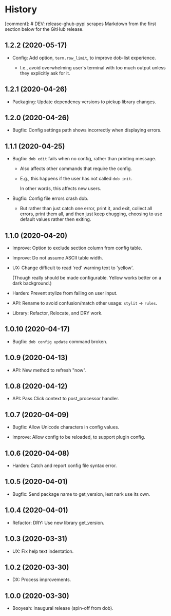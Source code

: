 # History

[comment]: # DEV: release-ghub-pypi scrapes Markdown from the first section below for the GitHub release.

## 1.2.2 (2020-05-17)

- Config: Add option, `term.row_limit`, to improve dob-list experience.

  - I.e., avoid overwhelming user's terminal with too much output unless
    they explicitly ask for it.

## 1.2.1 (2020-04-26)

- Packaging: Update dependency versions to pickup library changes.

## 1.2.0 (2020-04-26)

- Bugfix: Config settings path shows incorrectly when displaying errors.

## 1.1.1 (2020-04-25)

- Bugfix: `dob edit` fails when no config, rather than printing message.

  - Also affects other commands that require the config.

  - E.g., this happens if the user has not called `dob init`.

    In other words, this affects new users.

- Bugfix: Config file errors crash dob.

  - But rather than just catch one error, print it, and exit,
    collect all errors, print them all, and then just keep chugging,
    choosing to use default values rather then exiting.

## 1.1.0 (2020-04-20)

- Improve: Option to exclude section column from config table.

- Improve: Do not assume ASCII table width.

- UX: Change difficult to read 'red' warning text to 'yellow'.

  (Though really should be made configurable. Yellow works
  better on a dark background.)

- Harden: Prevent stylize from failing on user input.

- API: Rename to avoid confusion/match other usage: `stylit` → `rules`.

- Library: Refactor, Relocate, and DRY work.

## 1.0.10 (2020-04-17)

- Bugfix: `dob config update` command broken.

## 1.0.9 (2020-04-13)

- API: New method to refresh "now".

## 1.0.8 (2020-04-12)

- API: Pass Click context to post_processor handler.

## 1.0.7 (2020-04-09)

- Bugfix: Allow Unicode characters in config values.

- Improve: Allow config to be reloaded, to support plugin config.

## 1.0.6 (2020-04-08)

- Harden: Catch and report config file syntax error.

## 1.0.5 (2020-04-01)

- Bugfix: Send package name to get_version, lest nark use its own.

## 1.0.4 (2020-04-01)

- Refactor: DRY: Use new library get_version.

## 1.0.3 (2020-03-31)

- UX: Fix help text indentation.

## 1.0.2 (2020-03-30)

- DX: Process improvements.

## 1.0.0 (2020-03-30)

- Booyeah: Inaugural release (spin-off from dob).

